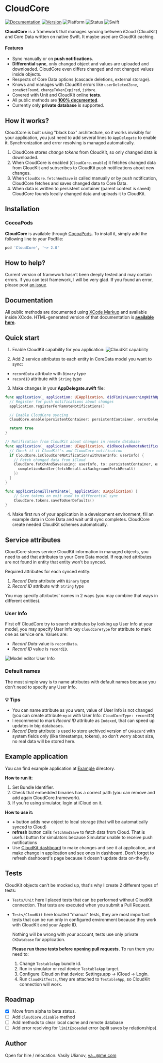 # CloudCore

[![Documentation](https://sorix.github.io/CloudCore/badge.svg)](https://sorix.github.io/CloudCore/)
[![Version](https://img.shields.io/cocoapods/v/CloudCore.svg?style=flat)](https://cocoapods.org/pods/CloudCore)
![Platform](https://img.shields.io/cocoapods/p/CloudCore.svg?style=flat)
![Status](https://img.shields.io/badge/status-beta-orange.svg)
![Swift](https://img.shields.io/badge/swift-4-orange.svg)

**CloudCore** is a framework that manages syncing between iCloud (CloudKit) and Core Data written on native Swift. It maybe used are CloudKit caching.

#### Features
* Sync manually or on **push notifications**.
* **Differential sync**, only changed object and values are uploaded and downloaded. CloudCore even differs changed and not changed values inside objects.
* Respects of Core Data options (cascade deletions, external storage).
* Knows and manages with CloudKit errors like `userDeletedZone`, `zoneNotFound`, `changeTokenExpired`, `isMore`.
* Covered with Unit and CloudKit online **tests**.
* All public methods are **[100% documented](https://sorix.github.io/CloudCore/)**.
* Currently only **private database** is supported.

## How it works?
CloudCore is built using "black box" architecture, so it works invisibly for your application, you just need to add several lines to `AppDelegate` to enable it. Synchronization and error resolving is managed automatically.

1. CloudCore stores *change tokens* from CloudKit, so only changed data is downloaded.
2. When CloudCore is enabled (`CloudCore.enable`) it fetches changed data from CloudKit and subscribes to CloudKit push notifications about new changes.
3. When `CloudCore.fetchAndSave` is called manually or by push notification, CloudCore fetches and saves changed data to Core Data.
4. When data is written to persistent container (parent context is saved) CloudCore founds locally changed data and uploads it to CloudKit.

## Installation

### CocoaPods
**CloudCore** is available through [CocoaPods](http://cocoapods.org). To install
it, simply add the following line to your Podfile:

```ruby
pod 'CloudCore', '~> 2.0'
```

## How to help?
Current version of framework hasn't been deeply tested and may contain errors. If you can test framework, I will be very glad. If you found an error, please post [an issue](https://github.com/Sorix/CloudCore/issues).

## Documentation
All public methods are documented using [XCode Markup](https://developer.apple.com/library/content/documentation/Xcode/Reference/xcode_markup_formatting_ref/) and available inside XCode.
HTML-generated version of that documentation is [**available here**](https://sorix.github.io/CloudCore/).

## Quick start
1. Enable CloudKit capability for you application:
![CloudKit capability](https://cloud.githubusercontent.com/assets/5610904/25092841/28305bc0-2398-11e7-9fbf-f94c619c264f.png)

2. Add 2 service attributes to each entity in CoreData model you want to sync:
  * `recordData` attribute with `Binary` type
  * `recordID` attribute with `String` type

3. Make changes in your **AppDelegate.swift** file:

```swift
func application(_ application: UIApplication, didFinishLaunchingWithOptions launchOptions: [UIApplicationLaunchOptionsKey: Any]?) -> Bool {
  // Register for push notifications about changes
  application.registerForRemoteNotifications()

  // Enable CloudCore syncing
  CloudCore.enable(persistentContainer: persistentContainer, errorDelegate: self)

  return true
}

// Notification from CloudKit about changes in remote database
func application(_ application: UIApplication, didReceiveRemoteNotification userInfo: [AnyHashable : Any], fetchCompletionHandler completionHandler: @escaping (UIBackgroundFetchResult) -> Void) {
  // Check if it CloudKit's and CloudCore notification
  if CloudCore.isCloudCoreNotification(withUserInfo: userInfo) {
    // Fetch changed data from iCloud
    CloudCore.fetchAndSave(using: userInfo, to: persistentContainer, error: nil, completion: { (fetchResult) in
      completionHandler(fetchResult.uiBackgroundFetchResult)
    })
  }
}

func applicationWillTerminate(_ application: UIApplication) {
	// Save tokens on exit used to differential sync
	CloudCore.tokens.saveToUserDefaults()
}
```

4. Make first run of your application in a development environment, fill an example data in Core Data and wait until sync completes. CloudCore create needed CloudKit schemes automatically.

## Service attributes
CloudCore stores service CloudKit information in managed objects, you need to add that attributes to your Core Data model. If required attributes are not found in entity that entity won't be synced.

Required attributes for each synced entity:
1. *Record Data* attribute with `Binary` type
2. *Record ID* attribute with `String` type

You may specify attributes' names in 2 ways (you may combine that ways in different entities).

### User Info
First off CloudCore try to search attributes by looking up User Info at your model, you may specify User Info key `CloudCoreType` for attribute to mark one as service one. Values are:
* *Record Data* value is `recordData`.
* *Record ID* value is `recordID`.

![Model editor User Info](https://cloud.githubusercontent.com/assets/5610904/24004400/52e0ff94-0a77-11e7-9dd9-e1e24a86add5.png)

### Default names
The most simple way is to name attributes with default names because you don't need to specify any User Info.

### 💡 Tips
* You can name attribute as you want, value of User Info is not changed (you can create attribute `myid` with User Info: `CloudCoreType: recordID`)
* I recommend to mark *Record ID* attribute as `Indexed`, that can speed up updates in big databases.
* *Record Data* attribute is used to store archived version of `CKRecord` with system fields only (like timestamps, tokens), so don't worry about size, no real data will be stored here.

## Example application
You can find example application at [Example](/Example/) directory.

**How to run it:**
1. Set Bundle Identifier.
2. Check that embedded binaries has a correct path (you can remove and add again CloudCore.framework).
3. If you're using simulator, login at iCloud on it.

**How to use it:**
* **+** button adds new object to local storage (that will be automatically synced to Cloud)
* **refresh** button calls `fetchAndSave` to fetch data from Cloud. That is useful button for simulators because Simulator unable to receive push notifications
* Use [CloudKit dashboard](https://icloud.developer.apple.com/dashboard/) to make changes and see it at application, and make change in application and see ones in dashboard. Don't forget to refresh dashboard's page because it doesn't update data on-the-fly.

## Tests
CloudKit objects can't be mocked up, that's why I create 2 different types of tests:

* `Tests/Unit` here I placed tests that can be performed without CloudKit connection. That tests are executed when you submit a Pull Request.
* `Tests/CloudKit` here located "manual" tests, they are most important tests that can be run only in configured environment because they work with CloudKit and your Apple ID.

  Nothing will be wrong with your account, tests use only private `CKDatabase` for application.

  **Please run these tests before opening pull requests.**
 To run them you need to:
  1. Change `TestableApp` bundle id.
  2. Run in simulator or real device `TestableApp` target.
  3. Configure iCloud on that device: Settings.app → iCloud → Login.
  4. Run `CloudKitTests`, they are attached to `TestableApp`, so CloudKit connection will work.

## Roadmap

- [x] Move from alpha to beta status.
- [ ] Add `CloudCore.disable` method
- [ ] Add methods to clear local cache and remote database
- [ ] Add error resolving for `limitExceeded` error (split saves by relationships).

## Author

Open for hire / relocation.
Vasily Ulianov, [va...@me.com](http://www.google.com/recaptcha/mailhide/d?k=01eFEpy-HM-qd0Vf6QGABTjw==&c=JrKKY2bjm0Bp58w7zTvPiQ==)
